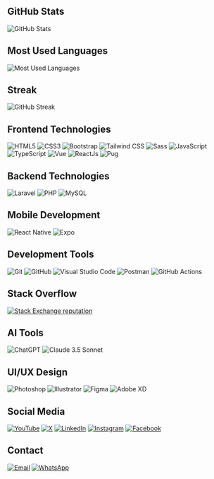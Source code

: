 ## GitHub Stats

![GitHub Stats](https://github-readme-stats.vercel.app/api?username=khateeboveskey&theme=dark&show_icons=true&hide_border=true&count_private=true)

## Most Used Languages

![Most Used Languages](https://github-readme-stats.vercel.app/api/top-langs/?username=khateeboveskey&theme=dark&show_icons=true&hide_border=true&layout=compact)

## Streak

![GitHub Streak](https://github-readme-streak-stats.herokuapp.com/?user=khateeboveskey&theme=dark&hide_border=true)

## Frontend Technologies

![HTML5](https://img.shields.io/badge/-HTML5-E34F26?logo=html5&logoColor=white&style=flat)
![CSS3](https://img.shields.io/badge/-CSS3-1572B6?logo=css3&logoColor=white&style=flat)
![Bootstrap](https://img.shields.io/badge/-Bootstrap-7952B3?logo=bootstrap&logoColor=white&style=flat)
![Tailwind CSS](https://img.shields.io/badge/-Tailwind%20CSS-06B6D4?logo=tailwind-css&logoColor=white&style=flat)
![Sass](https://img.shields.io/badge/-Sass-CC6699?logo=sass&logoColor=white&style=flat)
![JavaScript](https://img.shields.io/badge/-JavaScript-F7DF1E?logo=javascript&logoColor=white&style=flat)
![TypeScript](https://img.shields.io/badge/-TypeScript-3178C6?logo=typescript&logoColor=white&style=flat)
![Vue](https://img.shields.io/badge/-Vue-4FC08D?logo=vue.js&logoColor=white&style=flat)
![ReactJs](https://img.shields.io/badge/-ReactJs-61DAFB?logo=react&logoColor=white&style=flat)
![Pug](https://img.shields.io/badge/-Pug-A86454?logo=pug&logoColor=white&style=flat)

## Backend Technologies

![Laravel](https://img.shields.io/badge/-Laravel-FF2D20?logo=laravel&logoColor=white&style=flat)
![PHP](https://img.shields.io/badge/-PHP-777BB4?logo=php&logoColor=white&style=flat)
![MySQL](https://img.shields.io/badge/-MySQL-4479A1?logo=mysql&logoColor=white&style=flat)

## Mobile Development

![React Native](https://img.shields.io/badge/-React%20Native-61DAFB?logo=react&logoColor=white&style=flat)
![Expo](https://img.shields.io/badge/-Expo-000020?logo=expo&logoColor=white&style=flat)

## Development Tools

![Git](https://img.shields.io/badge/-Git-F05032?logo=git&logoColor=white&style=flat)
![GitHub](https://img.shields.io/badge/-GitHub-181717?logo=github&logoColor=white&style=flat)
![Visual Studio Code](https://img.shields.io/badge/-Visual%20Studio%20Code-007ACC?logo=visual-studio-code&logoColor=white&style=flat)
![Postman](https://img.shields.io/badge/-Postman-FF6C37?logo=postman&logoColor=white&style=flat)
![GitHub Actions](https://img.shields.io/badge/-GitHub%20Actions-2088FF?logo=github-actions&logoColor=white&style=flat)

## Stack Overflow

[![Stack Exchange reputation](https://img.shields.io/stackexchange/stackoverflow/r/19004094?style=flat&logo=stack%20overflow&logoColor=orange&color=orange)](https://stackoverflow.com/users/19004094)

## AI Tools

![ChatGPT](https://img.shields.io/badge/ChatGPT-74aa9c?logo=openai&logoColor=white&style=flat)
![Claude 3.5 Sonnet](https://img.shields.io/badge/Claude%203.5%20Sonnet-orange?logo=claude&logoColor=white&style=flat)

## UI/UX Design

![Photoshop](https://img.shields.io/badge/-Adobe%20Photoshop-31A8FF?logo=adobe-photoshop&logoColor=white&style=flat)
![Illustrator](https://img.shields.io/badge/-Adobe%20Illustrator-FF9A00?logo=adobe-illustrator&logoColor=white&style=flat)
![Figma](https://img.shields.io/badge/-Figma-F24E1E?logo=figma&logoColor=white&style=flat)
![Adobe XD](https://img.shields.io/badge/-Adobe%20XD-FF61F6?logo=adobe-xd&logoColor=white&style=flat)

## Social Media

[![YouTube](https://img.shields.io/badge/-YouTube-FF0000?logo=youtube&logoColor=white&style=flat)](https://www.youtube.com/@khateebedia)
[![X](https://img.shields.io/twitter/follow/khateeb404?style=social)](https://twitter.com/khateeb404)
[![LinkedIn](https://img.shields.io/badge/-LinkedIn-0077B5?logo=linkedin&logoColor=white&style=flat)](https://www.linkedin.com/in/khateeb404)
[![Instagram](https://img.shields.io/badge/-Instagram-E4405F?logo=instagram&logoColor=white&style=flat)](https://www.instagram.com/khateeb404)
[![Facebook](https://img.shields.io/badge/-Facebook-1877F2?logo=facebook&logoColor=white&style=flat)](https://www.facebook.com/khateeb404)
## Contact

[![Email](https://img.shields.io/badge/-Email-D14836?logo=gmail&logoColor=white&style=flat)](mailto:khateeboveskey@gmail.com)
[![WhatsApp](https://img.shields.io/badge/-WhatsApp-25D366?logo=whatsapp&logoColor=white&style=flat)](https://wa.me/+967776218541)
